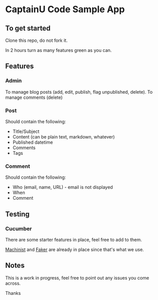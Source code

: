 # CaptainU Code Sample App

## To get started

Clone this repo, do not fork it.

In 2 hours turn as many features green as you can.

## Features

### Admin

To manage blog posts (add, edit, publish, flag unpublished, delete).
To manage comments (delete)

### Post

Should contain the following:
 * Title/Subject
 * Content (can be plain text, markdown, whatever)
 * Published datetime
 * Comments
 * Tags

### Comment

Should contain the following:
 * Who (email, name, URL) - email is not displayed
 * When
 * Comment

## Testing

### Cucumber

There are some starter features in place, feel free to add to them.

[Machinist](https://github.com/notahat/machinist#blueprints) and [Faker](http://rubydoc.info/gems/faker/1.1.2/frames) are already in place since that's what we use.

## Notes

This is a work in progress, feel free to point out any issues you come across.

Thanks
